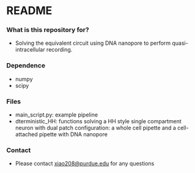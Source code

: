 # README #


### What is this repository for? ###

* Solving the equivalent circuit using DNA nanopore to perform quasi-intracellular recording.


### Dependence ###

* numpy
* scipy


### Files ###

* main_script.py: example pipeline
* dterministic_HH: functions solving a HH style single compartment neuron with dual patch configuration: a whole cell pipette and a cell-attached pipette with DNA nanopore


### Contact ###

* Please contact xiao208@purdue.edu for any questions